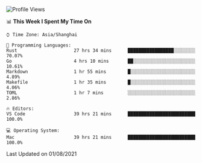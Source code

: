 <!--START_SECTION:waka-->
![Profile Views](http://img.shields.io/badge/Profile%20Views-3-blue)

📊 **This Week I Spent My Time On** 

```text
⌚︎ Time Zone: Asia/Shanghai

💬 Programming Languages: 
Rust                     27 hrs 34 mins      █████████████████░░░░░░░░   70.07% 
Go                       4 hrs 10 mins       ██░░░░░░░░░░░░░░░░░░░░░░░   10.61% 
Markdown                 1 hr 55 mins        █░░░░░░░░░░░░░░░░░░░░░░░░   4.89% 
Makefile                 1 hr 35 mins        █░░░░░░░░░░░░░░░░░░░░░░░░   4.06% 
TOML                     1 hr 7 mins         ░░░░░░░░░░░░░░░░░░░░░░░░░   2.86%

🔥 Editors: 
VS Code                  39 hrs 21 mins      █████████████████████████   100.0%

💻 Operating System: 
Mac                      39 hrs 21 mins      █████████████████████████   100.0%

```


 Last Updated on 01/08/2021
<!--END_SECTION:waka-->
